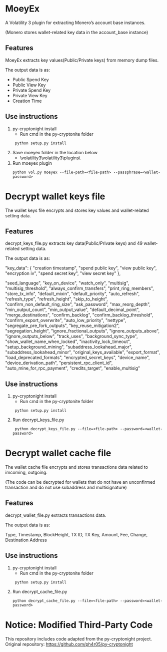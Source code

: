 # MoeyEx
A Volatility 3 plugin for extracting Monero’s account base instances.

(Monero stores wallet-related key data in the account_base instance)

## Features
MoeyEx extracts key values(Public/Private keys) from memory dump files.

The output data is as:

- Public Spend Key 
- Public View Key 
- Private Spend Key  
- Private View Key 
- Creation Time

## Use instructions
1. py-cryptonight install
   - Run cmd in the py-cryptonite folder
   ```
    python setup.py install
   ```
2. Save moeyex folder in the location below
   - \volatility3\volatility3\plugins\
3. Run moeyex plugin
   ```
   python vol.py moeyex --file-path=<file-path> --passphrase=<wallet-password>
   ```

# Decrypt wallet keys file
The wallet keys file encrypts and stores key values and wallet-related setting data.

## Features
decrypt_keys_file.py extracts key data(Public/Private keys) and 49 wallet-related setting data.

The output data is as:

"key_data": {
    "creation timestamp", "spend public key", "view public key", "encryption iv", "spend secret key", "view secret key"
},
  
"seed_language", "key_on_device", "watch_only", "multisig", "multisig_threshold", "always_confirm_transfers", "print_ring_members", "store_tx_info", "default_mixin", "default_priority", "auto_refresh", "refresh_type", "refresh_height", "skip_to_height", "confirm_non_default_ring_size", "ask_password", "max_reorg_depth", "min_output_count", "min_output_value", "default_decimal_point", "merge_destinations", "confirm_backlog", "confirm_backlog_threshold",
"confirm_export_overwrite", "auto_low_priority", "nettype", "segregate_pre_fork_outputs", "key_reuse_mitigation2", "segregation_height", "ignore_fractional_outputs", "ignore_outputs_above", "ignore_outputs_below", "track_uses", "background_sync_type", "show_wallet_name_when_locked", "inactivity_lock_timeout", "setup_background_mining", "subaddress_lookahead_major", "subaddress_lookahead_minor", "original_keys_available", "export_format", "load_deprecated_formats", "encrypted_secret_keys", "device_name", "device_derivation_path", "persistent_rpc_client_id", "auto_mine_for_rpc_payment", "credits_target", "enable_multisig"

## Use instructions
1. py-cryptonight install
   - Run cmd in the py-cryptonite folder
   ```
    python setup.py install
   ```
2. Run decrypt_keys_file.py
   ```
    python decrypt_keys_file.py --file=<file-path> --password=<wallet-password>
   ```

# Decrypt wallet cache file
The wallet cache file encrypts and stores transactions data related to imcoming, outgoing.

(The code can be decrypted for wallets that do not have an unconfirmed transaction and do not use subaddress and multisignature)

## Features
decrypt_wallet_file.py extracts transactions data.

The output data is as:

Type, Timestamp, BlockHeight, TX ID, TX Key, Amount, Fee, Change, Destination Address

## Use instructions
1. py-cryptonight install
   - Run cmd in the py-cryptonite folder
   ```
    python setup.py install
   ```
2. Run decrypt_cache_file.py
   ```
   python decrypt_cache_file.py --file=<file-path> --password=<wallet-password>
   ```

# Notice: Modified Third-Party Code
This repository includes code adapted from the py-cryptonight project.
Original repository: https://github.com/ph4r05/py-cryptonight
